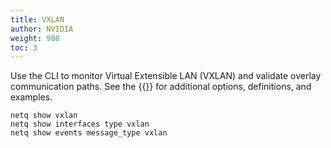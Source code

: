 ```yaml
---
title: VXLAN
author: NVIDIA
weight: 980
toc: 3
---
```


Use the CLI to monitor Virtual Extensible LAN (VXLAN) and validate overlay communication paths. See the {{<link title="show/#netq-show-vxlan" text="command line reference">}} for additional options, definitions, and examples.

```
netq show vxlan
netq show interfaces type vxlan
netq show events message_type vxlan
```